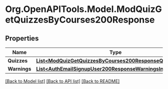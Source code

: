 # Org.OpenAPITools.Model.ModQuizGetQuizzesByCourses200Response

## Properties

Name | Type | Description | Notes
------------ | ------------- | ------------- | -------------
**Quizzes** | [**List&lt;ModQuizGetQuizzesByCourses200ResponseQuizzesInner&gt;**](ModQuizGetQuizzesByCourses200ResponseQuizzesInner.md) |  | 
**Warnings** | [**List&lt;AuthEmailSignupUser200ResponseWarningsInner&gt;**](AuthEmailSignupUser200ResponseWarningsInner.md) |  | [optional] 

[[Back to Model list]](../README.md#documentation-for-models) [[Back to API list]](../README.md#documentation-for-api-endpoints) [[Back to README]](../README.md)

